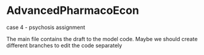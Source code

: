 # AdvancedPharmacoEcon
case 4 - psychosis assignment

The main file contains the draft to the model code. 
Maybe we should create different branches to edit the code separately
